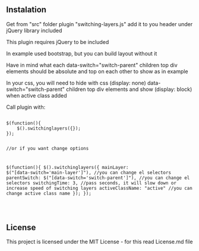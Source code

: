 <h2>Instalation</h2>
<p>Get from "src" folder plugin "switching-layers.js" add it to you header under jQuery library included</p>
<p>This plugin requires jQuery to be included </p>
<p>In example used bootstrap, but you can build layout without it</p>
<p>Have in mind what each data-switch="switch-parent" children top div elements should be absolute and top on each other to show as in example</p>
<p>In your css, you will need to hide with css (display: none) data-switch="switch-parent" children top div elements and show (display: block) when active class added</p>
<p>
	Call plugin with:
</p>
<p>
<pre lang="no-highlight">
<code>
$(function(){
	$().switchinglayers({});
});

//or if you want change options

$(function(){
	$().switchinglayers({
		mainLayer: $("[data-switch='main-layer']"), //you can change el selectors
        parentSwitch: $("[data-switch='switch-parent']"), //you can change el selectors
        switchingTime: 3, //pass seconds, it will slow down or increase speed of switching layers
		activeClassName: "active" //you can change active class name
	});
});


</code>
</pre>
</p>
<h2><a id="user-content-license" class="anchor" aria-hidden="true" href="#license"></a>License</h2>
<p>This project is licensed under the MIT License - for this read License.md file</p>